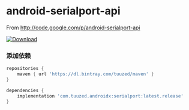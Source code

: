# android-serialport-api
From http://code.google.com/p/android-serialport-api


[ ![Download](https://api.bintray.com/packages/tuuzed/maven/serialport/images/download.svg) ](https://bintray.com/tuuzed/maven/serialport/_latestVersion)

### 添加依赖

```groovy
repositories {
    maven { url 'https://dl.bintray.com/tuuzed/maven' }
}

dependencies {
    implementation 'com.tuuzed.androidx:serialport:latest.release'
}
```

